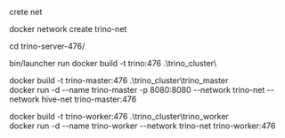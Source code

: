 crete net

docker network create trino-net

cd trino-server-476/

bin/launcher run
docker build -t trino:476 .\trino_cluster\

docker build -t trino-master:476 .\trino_cluster\trino_master\
docker run -d --name trino-master -p 8080:8080 --network trino-net --network hive-net trino-master:476

docker build -t trino-worker:476 .\trino_cluster\trino_worker\
docker run -d --name trino-worker --network trino-net trino-worker:476
